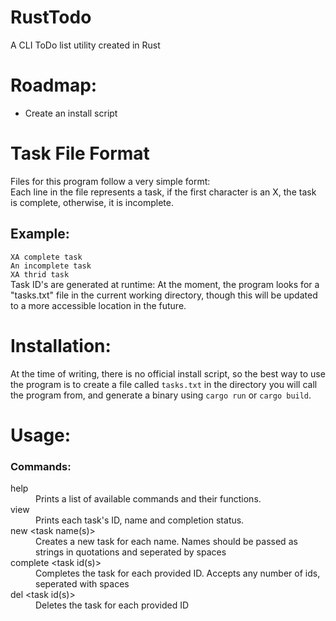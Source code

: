 # RustTodo
A CLI ToDo list utility created in Rust
# Roadmap:
<ul>
  <li>Create an install script</li>
</ul>

# Task File Format
Files for this program follow a very simple formt:<br>
Each line in the file represents a task, if the first character is an X, the task is complete, otherwise, it is incomplete.<br>
## Example:
`XA complete task` <br>
 `An incomplete task`<br>
`XA thrid task`<br>
Task ID's are generated at runtime: At the moment, the program looks for a "tasks.txt" file in the current working directory, though this will be updated to a more accessible location in the future.

# Installation:
At the time of writing, there is no official install script, so the best way to use the program is to create a file called `tasks.txt` in the directory you will call the program from, and generate a binary using `cargo run` or  `cargo build`.

# Usage:
### Commands:
<dl>
  <dt>help</dt>
  <dd>Prints a list of available commands and their functions.</dd>
  <dt>view</dt>
  <dd>Prints each task's ID, name and completion status.</dd>
  <dt>new &lt;task name(s)&gt;</dt>
  <dd>Creates a new task for each name. Names should be passed as strings in quotations and seperated by spaces</dd>
  <dt>complete &lt;task id(s)&gt;</dt>
  <dd>Completes the task for each provided ID. Accepts any number of ids, seperated with spaces</dd>
  <dt>del &lt;task id(s)&gt;</dt>
  <dd>Deletes the task for each provided ID</dd>
</dl>
